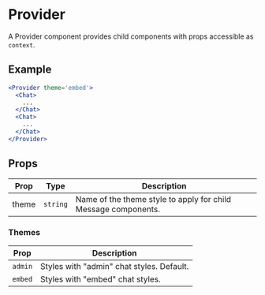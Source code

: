 # Provider

A Provider component provides child components with props accessible as `context`.


## Example

```jsx
<Provider theme='embed'>
  <Chat>
    ...
  </Chat>
  <Chat>
    ...
  </Chat>
</Provider>
```


## Props

| Prop | Type | Description |
| --- | --- | --- |
| theme | `string` | Name of the theme style to apply for child Message components. |


### Themes

| Prop | Description |
| --- | --- |
| `admin` | Styles with "admin" chat styles. Default. |
| `embed` | Styles with "embed" chat styles. |
